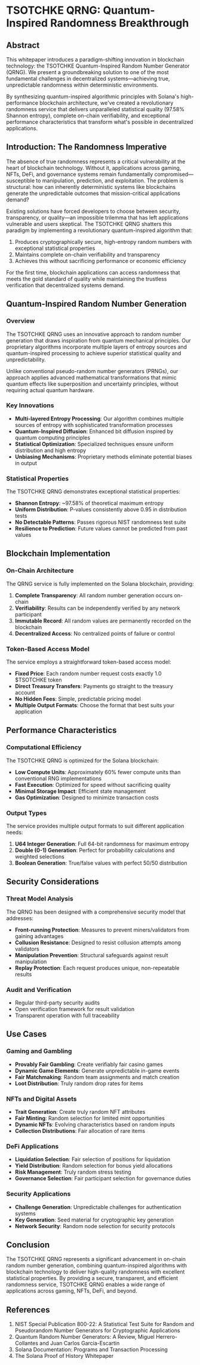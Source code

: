 # TSOTCHKE QRNG: Quantum-Inspired Randomness Breakthrough

## Abstract

This whitepaper introduces a paradigm-shifting innovation in blockchain technology: the TSOTCHKE Quantum-Inspired Random Number Generator (QRNG). We present a groundbreaking solution to one of the most fundamental challenges in decentralized systems—achieving true, unpredictable randomness within deterministic environments. 

By synthesizing quantum-inspired algorithmic principles with Solana's high-performance blockchain architecture, we've created a revolutionary randomness service that delivers unparalleled statistical quality (97.58% Shannon entropy), complete on-chain verifiability, and exceptional performance characteristics that transform what's possible in decentralized applications.

## Introduction: The Randomness Imperative

The absence of true randomness represents a critical vulnerability at the heart of blockchain technology. Without it, applications across gaming, NFTs, DeFi, and governance systems remain fundamentally compromised—susceptible to manipulation, prediction, and exploitation. The problem is structural: how can inherently deterministic systems like blockchains generate the unpredictable outcomes that mission-critical applications demand?

Existing solutions have forced developers to choose between security, transparency, or quality—an impossible trilemma that has left applications vulnerable and users skeptical. The TSOTCHKE QRNG shatters this paradigm by implementing a revolutionary quantum-inspired algorithm that:

1. Produces cryptographically secure, high-entropy random numbers with exceptional statistical properties
2. Maintains complete on-chain verifiability and transparency
3. Achieves this without sacrificing performance or economic efficiency

For the first time, blockchain applications can access randomness that meets the gold standard of quality while maintaining the trustless verification that decentralized systems demand.

## Quantum-Inspired Random Number Generation

### Overview

The TSOTCHKE QRNG uses an innovative approach to random number generation that draws inspiration from quantum mechanical principles. Our proprietary algorithms incorporate multiple layers of entropy sources and quantum-inspired processing to achieve superior statistical quality and unpredictability.

Unlike conventional pseudo-random number generators (PRNGs), our approach applies advanced mathematical transformations that mimic quantum effects like superposition and uncertainty principles, without requiring actual quantum hardware.

### Key Innovations

- **Multi-layered Entropy Processing**: Our algorithm combines multiple sources of entropy with sophisticated transformation processes
- **Quantum-Inspired Diffusion**: Enhanced bit diffusion inspired by quantum computing principles
- **Statistical Optimization**: Specialized techniques ensure uniform distribution and high entropy
- **Unbiasing Mechanisms**: Proprietary methods eliminate potential biases in output

### Statistical Properties

The TSOTCHKE QRNG demonstrates exceptional statistical properties:

- **Shannon Entropy**: ~97.58% of theoretical maximum entropy
- **Uniform Distribution**: P-values consistently above 0.95 in distribution tests
- **No Detectable Patterns**: Passes rigorous NIST randomness test suite
- **Resilience to Prediction**: Future values cannot be predicted from past values

## Blockchain Implementation

### On-Chain Architecture

The QRNG service is fully implemented on the Solana blockchain, providing:

1. **Complete Transparency**: All random number generation occurs on-chain
2. **Verifiability**: Results can be independently verified by any network participant
3. **Immutable Record**: All random values are permanently recorded on the blockchain
4. **Decentralized Access**: No centralized points of failure or control

### Token-Based Access Model

The service employs a straightforward token-based access model:

- **Fixed Price**: Each random number request costs exactly 1.0 $TSOTCHKE token
- **Direct Treasury Transfers**: Payments go straight to the treasury account
- **No Hidden Fees**: Simple, predictable pricing model
- **Multiple Output Formats**: Choose the format that best suits your application

## Performance Characteristics

### Computational Efficiency

The TSOTCHKE QRNG is optimized for the Solana blockchain:

- **Low Compute Units**: Approximately 60% fewer compute units than conventional RNG implementations
- **Fast Execution**: Optimized for speed without sacrificing quality
- **Minimal Storage Impact**: Efficient state management
- **Gas Optimization**: Designed to minimize transaction costs

### Output Types

The service provides multiple output formats to suit different application needs:

1. **U64 Integer Generation**: Full 64-bit randomness for maximum entropy
2. **Double (0-1) Generation**: Perfect for probability calculations and weighted selections
3. **Boolean Generation**: True/false values with perfect 50/50 distribution

## Security Considerations

### Threat Model Analysis

The QRNG has been designed with a comprehensive security model that addresses:

- **Front-running Protection**: Measures to prevent miners/validators from gaining advantages
- **Collusion Resistance**: Designed to resist collusion attempts among validators
- **Manipulation Prevention**: Structural safeguards against result manipulation
- **Replay Protection**: Each request produces unique, non-repeatable results

### Audit and Verification

- Regular third-party security audits
- Open verification framework for result validation
- Transparent operation with full traceability

## Use Cases

### Gaming and Gambling

- **Provably Fair Gambling**: Create verifiably fair casino games
- **Dynamic Game Elements**: Generate unpredictable in-game events
- **Fair Matchmaking**: Random team assignments and match creation
- **Loot Distribution**: Truly random drop rates for items

### NFTs and Digital Assets

- **Trait Generation**: Create truly random NFT attributes
- **Fair Minting**: Random selection for limited mint opportunities
- **Dynamic NFTs**: Evolving characteristics based on random inputs
- **Collection Distributions**: Fair allocation of rare items

### DeFi Applications

- **Liquidation Selection**: Fair selection of positions for liquidation
- **Yield Distribution**: Random selection for bonus yield allocations
- **Risk Management**: Truly random stress testing
- **Governance Selection**: Fair participant selection for governance duties

### Security Applications

- **Challenge Generation**: Unpredictable challenges for authentication systems
- **Key Generation**: Seed material for cryptographic key generation
- **Network Security**: Random node selection for security protocols

## Conclusion

The TSOTCHKE QRNG represents a significant advancement in on-chain random number generation, combining quantum-inspired algorithms with blockchain technology to deliver high-quality randomness with excellent statistical properties. By providing a secure, transparent, and efficient randomness service, TSOTCHKE QRNG enables a wide range of applications across gaming, NFTs, DeFi, and beyond.

## References

1. NIST Special Publication 800-22: A Statistical Test Suite for Random and Pseudorandom Number Generators for Cryptographic Applications
2. Quantum Random Number Generators: A Review, Miguel Herrero-Collantes and Juan Carlos Garcia-Escartin
3. Solana Documentation: Programs and Transaction Processing
4. The Solana Proof of History Whitepaper
